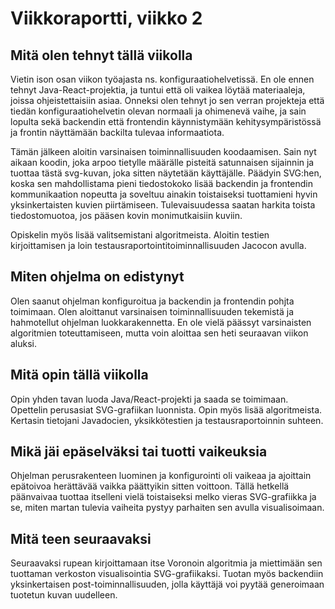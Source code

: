 # Viikkoraportti, viikko 2
## Mitä olen tehnyt tällä viikolla

Vietin ison osan viikon työajasta ns. konfiguraatiohelvetissä. En ole ennen tehnyt Java-React-projektia, ja tuntui että oli vaikea löytää materiaaleja, joissa ohjeistettaisiin asiaa. Onneksi olen tehnyt jo sen verran projekteja että tiedän konfiguraatiohelvetin olevan normaali ja ohimenevä vaihe, ja sain lopulta sekä backendin että frontendin käynnistymään kehitysympäristössä ja frontin näyttämään backilta tulevaa informaatiota.

Tämän jälkeen aloitin varsinaisen toiminnallisuuden koodaamisen. Sain nyt aikaan koodin, joka arpoo tietylle määrälle pisteitä satunnaisen sijainnin ja tuottaa tästä svg-kuvan, joka sitten näytetään käyttäjälle. Päädyin SVG:hen, koska sen mahdollistama pieni tiedostokoko lisää backendin ja frontendin kommunikaation nopeutta ja soveltuu ainakin toistaiseksi tuottamieni hyvin yksinkertaisten kuvien piirtämiseen. Tulevaisuudessa saatan harkita toista tiedostomuotoa, jos pääsen kovin monimutkaisiin kuviin.

Opiskelin myös lisää valitsemistani algoritmeista. Aloitin testien kirjoittamisen ja loin testausraportointitoiminnallisuuden Jacocon avulla.

## Miten ohjelma on edistynyt

Olen saanut ohjelman konfiguroitua ja backendin ja frontendin pohjta toimimaan. Olen aloittanut varsinaisen toiminnallisuuden tekemistä ja hahmotellut ohjelman luokkarakennetta. En ole vielä päässyt varsinaisten algoritmien toteuttamiseen, mutta voin aloittaa sen heti seuraavan viikon aluksi.

## Mitä opin tällä viikolla

Opin yhden tavan luoda Java/React-projekti ja saada se toimimaan. Opettelin perusasiat SVG-grafiikan luonnista. Opin myös lisää algoritmeista. Kertasin tietojani Javadocien, yksikkötestien ja testausraportoinnin suhteen.

## Mikä jäi epäselväksi tai tuotti vaikeuksia

Ohjelman perusrakenteen luominen ja konfigurointi oli vaikeaa ja ajoittain epätoivoa herättävää vaikka päättyikin sitten voittoon. Tällä hetkellä päänvaivaa tuottaa itselleni vielä toistaiseksi melko vieras SVG-grafiikka ja se, miten martan tulevia vaiheita pystyy parhaiten sen avulla visualisoimaan.

## Mitä teen seuraavaksi

Seuraavaksi rupean kirjoittamaan itse Voronoin algoritmia ja miettimään sen tuottaman verkoston visualisointia SVG-grafiikaksi. Tuotan myös backendiin yksinkertaisen post-toiminnallisuuden, jolla käyttäjä voi pyytää generoimaan tuotetun kuvan uudelleen.